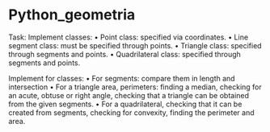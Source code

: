 # Python_geometria
Task:
Implement classes:
• Point class: specified via coordinates.
• Line segment class: must be specified through points.
• Triangle class: specified through segments and points.
• Quadrilateral class: specified through segments and points.

Implement for classes:
• For segments: compare them in length and intersection
• For a triangle area, perimeters: finding a median, checking for an acute, obtuse or right angle, checking that a triangle can be obtained from the given segments.
• For a quadrilateral, checking that it can be created from segments, checking for convexity, finding the perimeter and area.
